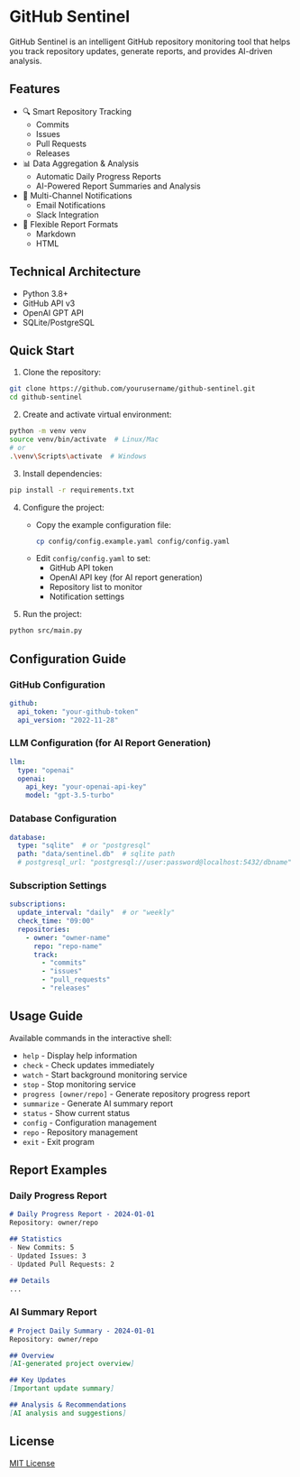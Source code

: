 # GitHub Sentinel

GitHub Sentinel is an intelligent GitHub repository monitoring tool that helps you track repository updates, generate reports, and provides AI-driven analysis.

## Features

- 🔍 Smart Repository Tracking
  - Commits
  - Issues
  - Pull Requests
  - Releases
- 📊 Data Aggregation & Analysis
  - Automatic Daily Progress Reports
  - AI-Powered Report Summaries and Analysis
- 📱 Multi-Channel Notifications
  - Email Notifications
  - Slack Integration
- 📝 Flexible Report Formats
  - Markdown
  - HTML

## Technical Architecture

- Python 3.8+
- GitHub API v3
- OpenAI GPT API
- SQLite/PostgreSQL

## Quick Start

1. Clone the repository:
```bash
git clone https://github.com/yourusername/github-sentinel.git
cd github-sentinel
```

2. Create and activate virtual environment:
```bash
python -m venv venv
source venv/bin/activate  # Linux/Mac
# or
.\venv\Scripts\activate  # Windows
```

3. Install dependencies:
```bash
pip install -r requirements.txt
```

4. Configure the project:
   - Copy the example configuration file:
     ```bash
     cp config/config.example.yaml config/config.yaml
     ```
   - Edit `config/config.yaml` to set:
     - GitHub API token
     - OpenAI API key (for AI report generation)
     - Repository list to monitor
     - Notification settings

5. Run the project:
```bash
python src/main.py
```

## Configuration Guide

### GitHub Configuration
```yaml
github:
  api_token: "your-github-token"
  api_version: "2022-11-28"
```

### LLM Configuration (for AI Report Generation)
```yaml
llm:
  type: "openai"
  openai:
    api_key: "your-openai-api-key"
    model: "gpt-3.5-turbo"
```

### Database Configuration
```yaml
database:
  type: "sqlite"  # or "postgresql"
  path: "data/sentinel.db"  # sqlite path
  # postgresql_url: "postgresql://user:password@localhost:5432/dbname"
```

### Subscription Settings
```yaml
subscriptions:
  update_interval: "daily"  # or "weekly"
  check_time: "09:00"
  repositories:
    - owner: "owner-name"
      repo: "repo-name"
      track:
        - "commits"
        - "issues"
        - "pull_requests"
        - "releases"
```

## Usage Guide

Available commands in the interactive shell:

- `help` - Display help information
- `check` - Check updates immediately
- `watch` - Start background monitoring service
- `stop` - Stop monitoring service
- `progress [owner/repo]` - Generate repository progress report
- `summarize` - Generate AI summary report
- `status` - Show current status
- `config` - Configuration management
- `repo` - Repository management
- `exit` - Exit program

## Report Examples

### Daily Progress Report
```markdown
# Daily Progress Report - 2024-01-01
Repository: owner/repo

## Statistics
- New Commits: 5
- Updated Issues: 3
- Updated Pull Requests: 2

## Details
...
```

### AI Summary Report
```markdown
# Project Daily Summary - 2024-01-01
Repository: owner/repo

## Overview
[AI-generated project overview]

## Key Updates
[Important update summary]

## Analysis & Recommendations
[AI analysis and suggestions]
```

## License

[MIT License](LICENSE) 